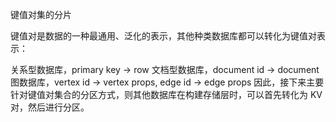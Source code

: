 键值对集的分片

键值对是数据的一种最通用、泛化的表示，其他种类数据库都可以转化为键值对表示：

关系型数据库，primary key → row
文档型数据库，document id → document
图数据库，vertex id → vertex props, edge id → edge props
因此，接下来主要针对键值对集合的分区方式，则其他数据库在构建存储层时，可以首先转化为 KV 对，然后进行分区。
